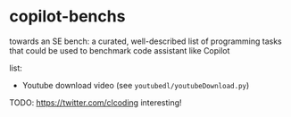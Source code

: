 # copilot-benchs

towards an SE bench: a curated, well-described list of programming tasks that could be used to benchmark code assistant like Copilot

list:
 * Youtube download video (see `youtubedl/youtubeDownload.py`)
 
 TODO: https://twitter.com/clcoding interesting! 
